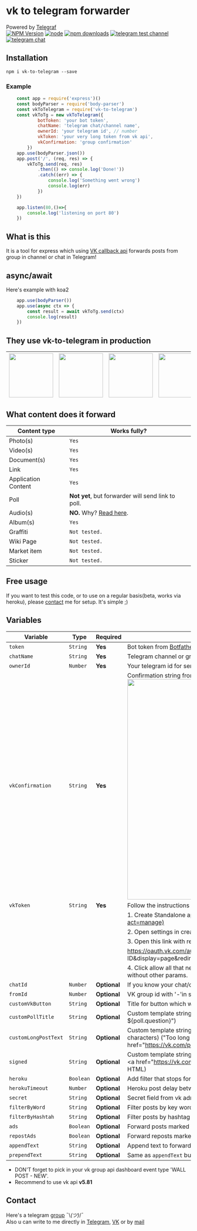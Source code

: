 # vk to telegram forwarder

Powered by [Telegraf](https://github.com/telegraf/telegraf)  
[![NPM Version](https://img.shields.io/npm/v/vk-to-telegram.svg?style=flat-square)](https://www.npmjs.com/package/vk-to-telegram)
[![node](https://img.shields.io/node/v/vk-to-telegram.svg?style=flat-square)](https://www.npmjs.com/package/vk-to-telegram)
[![npm downloads](https://img.shields.io/npm/dm/vk-to-telegram.svg?style=flat-square)](http://npm-stat.com/charts.html?package=vk-to-telegram)
[![telegram test channel](https://img.shields.io/badge/telegram-test%20channel-blue.svg?style=flat-square)](https://t.me/vktotgforwarderchannel)
[![telegram chat](https://img.shields.io/badge/telegram-chat-blue.svg?style=flat-square)](https://t.me/vktotgforwarder)

## Installation

    npm i vk-to-telegram --save

### Example

```js
    const app = require('express')()
    const bodyParser = require('body-parser')
    const vkToTelegram = require('vk-to-telegram')
    const vkToTg = new vkToTelegram({
            botToken: 'your bot token',
            chatName: 'telegram chat/channel name',
            ownerId: 'your telegram id', // number
            vkToken: 'your very long token from vk api',
            vkConfirmation: 'group confirmation'
        })
    app.use(bodyParser.json())
    app.post('/', (req, res) => {
        vkToTg.send(req, res)
            .then(() => console.log('Done!'))
            .catch((err) => {
                console.log('Something went wrong')
                console.log(err)
            })
    })

    app.listen(80,()=>{
        console.log('listening on port 80')
    })
```

## What is this

It is a tool for express which using [VK callback api](https://vk.com/dev/callback_api) forwards posts from group in channel or chat in Telegram!  

## async/await

Here's example with koa2

```js
    app.use(bodyParser())
    app.use(async ctx => {
        const result = await vkToTg.send(ctx)
        console.log(result)
    })
```

## They use vk-to-telegram in production

| [<img src="https://i.imgur.com/pra7Wez.jpg" height="120">](https://vk.com/tavernofoverwatch) | [<img src="https://i.imgur.com/2RR0fXh.png" height="120">](https://vk.com/panzer_sofa) | [<img src="https://i.imgur.com/51DrStx.jpg" height="120">](https://vk.com/oleglivanovgaming) | [<img src="https://i.imgur.com/FnBpfyl.jpg" height="120">](https://vk.com/ongoing_research) |
|-|-|-|-|

## What content does it forward

| Content type | Works fully? |  
| - | - |  
| Photo(s) | `Yes` |
| Video(s) | `Yes` |  
| Document(s) | `Yes` |
| Link | `Yes` |  
| Application Content | `Yes` |
| Poll | **Not yet**, but forwarder will send link to poll. |
| Audio(s) | **NO.** Why? [Read here](https://vk.com/dev/audio). |
| Album(s) | `Yes` |
| Graffiti | `Not tested.` |
| Wiki Page | `Not tested.` |
| Market item | `Not tested.` |
| Sticker | `Not tested.` |

## Free usage

If you want to test this code, or to use on a regular basis(beta, works via heroku), please [contact](#contact) me for setup. It's simple ;)

## Variables

|Variable|Type|Required|Description|
|-|-|-|-|
| `token`|`String`|**Yes**|Bot token from [Botfather](https://t.me/botfather)|
| `chatName`|`String` | **Yes**  | Telegram channel or group link, like '[@tavernofheroes](https://t.me/tavernofoverwatchnews)'|
| `ownerId`|`Number`|**Yes** | Your telegram id for sending error if they are. U can get know it from [@getidsbot](https://t.me/getidsbot)|
| `vkConfirmation`|`String`|**Yes**|Confirmation string from ur group callback api server: <img src="https://i.imgur.com/Gq1bly4.png" width="600">|
| `vkToken` |`String`| **Yes** | Follow the instructions below:|
||||1. Create Standalone application here: [https://vk.com/apps?act=manage](https://vk.com/apps?act=manage) |
||||2. Open settings in created application and copy application id |
||||3. Open this link with replace your application id: |
||||https://oauth.vk.com/authorize?client_id=YOUR APPLICATION ID&display=page&redirect_uri=http://vk.com/&scope=offline,video,docs&response_type=token&v=5.81|
||||4. Click allow all that need's and it's all! Your token is in query url, do not copy all link, only token without other params.  |
|`chatId`|`Number`|**Optional**|If you know your chat/channel id, put it here, it will replace `chatName` parameter|
|`fromId` |`Number`| **Optional** | VK group id with '-'in start or nothing, if you don't need check. |
|`customVkButton`|`String`|**Optional**|Title for button which will be added to each post to open it in VK|
|`customPollTitle`|`String`|**Optional**|Custom template string in the title of button with URL to poll("Open poll" -> "Open poll - ${poll.question}")|
|`customLongPostText`|`String`|**Optional**|Custom template string that replace full post text, because it's too long for Telegram(max 4096 characters) ("Too long post... [Read full]" -> "Too long post... \<a href="https://vk.com/poll${poll.owner_id}_${poll.id}">Read full</a>" and parse as HTML)|
|`signed`|`String`|**Optional**|Custom template string that add post signer in the end of Telegram message ("Post By" -> "\n\nPost by \<a href="https://vk.com/id${post.signer_id}">${signer.first_name} ${signer.last_name}</a>" and parse as HTML) |
|`heroku`|`Boolean`|**Optional**|Add filter that stops forwarder if detect that post repeats(Because of app [sleeping](https://devcenter.heroku.com/articles/free-dyno-hours))|
|`herokuTimeout`|`Number`|**Optional**|Heroku post delay between same posts|
|`secret`|`String`|**Optional**|Secret field from vk admin panel to verify that post has come from VK|
|`filterByWord`|`String`|**Optional**|Filter posts by key word(s) (use ',' as separator) (use '-' in begin of word to invert)|
|`filterByHashtah`|`String`|**Optional**|Filter posts by hashtag (use ',' as separator) (use '-' in begin of word to invert)|
|`ads`|`Boolean`|**Optional**|Forward posts marked as ads? (By default `true`)|
|`repostAds`|`Boolean`|**Optional**|Forward reposts marked as ads? (By default `true`)|
|`appendText`|`String`|**Optional**|Append text to forwarded post (can be used for hashtags for channel navigation)|
|`prependText`|`String`|**Optional**|Same as `appendText` but it's will prepend it in the start of post text|

* DON'T forget to pick in your vk group api dashboard event type 'WALL POST - NEW'.
* Recommend to use vk api **v5.81**

## Contact

Here's a telegram [group](https://t.me/vktotgforwarder) ¯\\_(ツ)_/¯  
Also u can write to me directly in [Telegram](https://t.me/ejnshtein),
[VK](https://vk.com/lbmmbr001) or by [mail](mailto:ejnshtein@dsgstng.com)  
